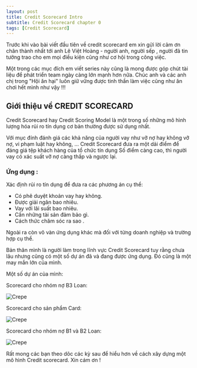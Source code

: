 ```yaml
---
layout: post
title: Credit Scorecard Intro
subtitle: Credit Scorecard chapter 0
tags: [Credit Scorecard]
---
```



Trước khi vào bài viết đầu tiên về credit scorecard em xin gửi lời cảm ơn chân thành nhất tới anh Lê Việt Hoàng - 
người anh, người sếp , người đã tin tưởng trao cho em mọi điều kiện cũng như cơ hội trong công việc. 

Một trong các mục đích em viết series này cũng là mong được góp chút tài liệu để phát triển team ngày 
càng lớn mạnh hơn nữa. Chúc anh và các anh chị trong "Hội ăn hại" luôn giữ vững được tinh thần làm việc cũng 
như ăn chơi hết mình như vậy !!!


## Giới thiệu về CREDIT SCORECARD

Credit Scorecard hay Credit Scoring Model là một trong số những mô hình lượng 
hóa rủi ro tín dụng cơ bản thường được sử dụng nhất.

Với mục đính đánh giá các khả năng của người vay như vỡ nợ hay không vỡ nợ, vi phạm luật hay không, ... 
Credit Scorecard đưa ra một dải điểm để đáng giá tệp khách hàng của tổ chức tín dụng
Số điểm càng cao, thì người vay có xác suất vỡ nợ càng thấp và ngược lại.

### Ứng dụng :

Xác định rủi ro tín dụng để đưa ra các phương án cụ thể:

  - Có phê duyệt khoản vay hay không.
  - Được giải ngân bao nhiêu.
  - Vay với lãi suất bao nhiêu.
  - Cần những tài sản đảm bảo gì.
  - Cách thức chăm sóc ra sao .
  
Ngoài ra còn vô vàn ứng dụng khác mà đối với từng doanh nghiệp và trường hợp cụ thể.

Bản thân mình là người làm trong lĩnh vực Credit Scorecard tuy rằng chưa lâu nhưng 
cũng có một số dự án đã và đang được ứng dụng. Đó cũng là một may mắn lớn của mình.

Một số dự án của mình:


Scorecard cho nhóm nợ B3 Loan:

![Crepe](https://raw.githubusercontent.com/minmax49/minmax49.github.io/master/img/Scorecard_intro_0.png)



Scorecard cho sản phẩm Card:

![Crepe](https://raw.githubusercontent.com/minmax49/minmax49.github.io/master/img/Scorecard_intro_1.png)




Scorecard cho nhóm nợ B1 và B2 Loan:

![Crepe](https://raw.githubusercontent.com/minmax49/minmax49.github.io/master/img/Scorecard_intro_2.png)


Rất mong các bạn theo dõc các kỳ sau để hiểu hơn về cách xây dựng một mô hình Credit scorecard. Xin cám ơn !
